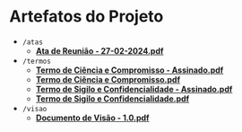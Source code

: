 # Artefatos do Projeto

- `/atas`
  - **[Ata de Reunião - 27-02-2024.pdf](./atas/Ata%20de%20Reunião%20-%2027-02-2024.pdf)**
- `/termos`
  - **[Termo de Ciência e Compromisso - Assinado.pdf](./termos/Termo%20de%20Ciência%20e%20Compromisso%20-%20Assinado.pdf)**
  - **[Termo de Ciência e Compromisso.pdf](./termos/Termo%20de%20Ciência%20e%20Compromisso.pdf)**
  - **[Termo de Sigilo e Confidencialidade - Assinado.pdf](./termos/Termo%20de%20Sigilo%20e%20Confidencialidade%20-%20Assinado.pdf)**
  - **[Termo de Sigilo e Confidencialidade.pdf](./termos/Termo%20de%20Sigilo%20e%20Confidencialidade.pdf)**
- `/visao`
  - **[Documento de Visão - 1.0.pdf](./visao/Documento%20de%20Visão%20-%201.0.pdf)**
